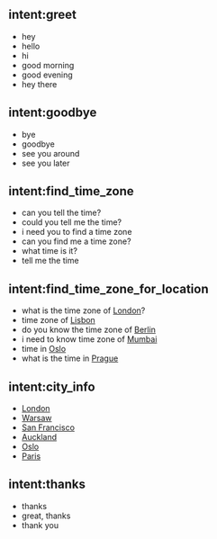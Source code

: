 ## intent:greet
- hey
- hello
- hi
- good morning
- good evening
- hey there

## intent:goodbye
- bye
- goodbye
- see you around
- see you later

## intent:find_time_zone
- can you tell the time?
- could you tell me the time?
- i need you to find a time zone
- can you find me a time zone?
- what time is it?
- tell me the time

## intent:find_time_zone_for_location
- what is the time zone of [London](city)?
- time zone of [Lisbon](city)
- do you know the time zone of [Berlin](city)
- i need to know time zone of [Mumbai](city)
- time in [Oslo](city)
- what is the time in [Prague](city)

## intent:city_info
- [London](city)
- [Warsaw](city)
- [San Francisco](city)
- [Auckland](city)
- [Oslo](city)
- [Paris](city)

## intent:thanks
- thanks
- great, thanks
- thank you

